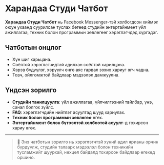 # Харандаа Студи Чатбот

**Харандаа Студи Чатбот** нь Facebook Messenger-тэй холбогдсон хиймэл оюун ухаанд суурилсан туслах бөгөөд студийн энтертайнмент үйл ажиллагаа, техник болон программын зөвлөгөөг хэрэглэгчдэд хүргэдэг.

## Чатботын онцлог
- Хүн шиг харьцана.  
- Соёлтой хэрэглэгчидтэй адилхан соёлтой харилцана.  
- Хэрэв бүдүүлэг, хэрүүлч өнгө аяс гарвал зохих хариуг өгч чадна.  
- Товч, ойлгомжтой байдлаар мэдээлэл дамжуулна.  

## Үндсэн зорилго
- **Студийн танилцуулга**: үйл ажиллагаа, үйлчилгээний тайлбар, үнэ, санал болгох зүйлс.  
- **FAQ**: хэрэглэгчдийн нийтлэг асуултад шууд хариулах.  
- **Техник болон программын зөвлөгөө** өгөх.  
- **Энтертайнмент болон бүтээлтэй холбоотой асуулт**-д тохирсон хариу өгөх.  

---

> 📝 Энэ чатботын зорилго нь хэрэглэгчтэй хүний адил ярианы орчин бүрдүүлж, студийн талаарх мэдээлэл болон техникийн тусламжийг шуурхай, нөхцөл байдалд тохирсон байдлаар өгөхөд оршино.
